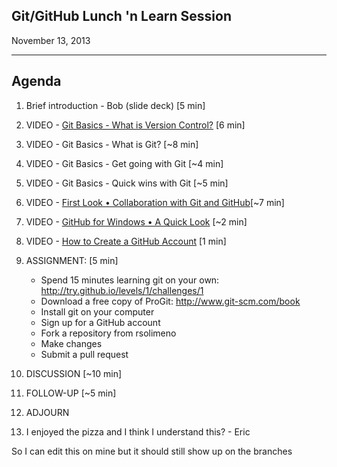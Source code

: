 Git/GitHub Lunch 'n Learn Session 
----------------------------


November 13, 2013

***


Agenda
------
1. Brief introduction - Bob (slide deck) [5 min]                         
2. VIDEO - [Git Basics - What is Version Control?](https://www.youtube.com/watch?v=8oRjP8yj2Wo&list=PLg7s6cbtAD165JTRsXh8ofwRw0PqUnkVH)  [6 min]             
3. VIDEO - Git Basics - What is Git? [~8 min]                           
4. VIDEO - Git Basics - Get going with Git [~4 min]                     
5. VIDEO - Git Basics - Quick wins with Git [~5 min]                   
6. VIDEO - [First Look • Collaboration with Git and GitHub](https://www.youtube.com/watch?v=SCZF6I-Rc4I&feature=c4-overview-vl&list=PLg7s6cbtAD15Das5LK9mXt_g59DLWxKUe)[~7 min]
7. VIDEO - [GitHub for Windows • A Quick Look](https://www.youtube.com/watch?v=YBbkvCrfDSo&feature=c4-overview-vl&list=PLg7s6cbtAD17rhrz2BJWAPJMjR71B3IDx) [~2 min]
8. VIDEO - [How to Create a GitHub Account](https://www.youtube.com/watch?v=ezxRcdJ8glM&feature=c4-overview-vl&list=PLg7s6cbtAD17rhrz2BJWAPJMjR71B3IDx) [1 min]
9. ASSIGNMENT: [5 min]
    * Spend 15 minutes learning git on your own: http://try.github.io/levels/1/challenges/1
    * Download a free copy of ProGit:  http://www.git-scm.com/book
    * Install git on your computer 
    * Sign up for a GitHub account
    * Fork a repository from rsolimeno
    * Make changes
    * Submit a pull request
10. DISCUSSION  [~10 min]                                                 
11. FOLLOW-UP [~5 min]                                                   
12. ADJOURN


13. I enjoyed the pizza and I think I understand this? - Eric


So I can edit this on mine but it should still show up on the branches
